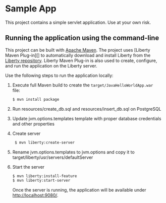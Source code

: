 # Sample App

This project contains a simple servlet application. Use at your own risk.

## Running the application using the command-line

This project can be built with [Apache Maven](http://maven.apache.org/). The project uses [Liberty Maven Plug-in][] to automatically download and install Liberty from the [Liberty repository](https://developer.ibm.com/wasdev/downloads/). Liberty Maven Plug-in is also used to create, configure, and run the application on the Liberty server. 

Use the following steps to run the application locally:

1. Execute full Maven build to create the `target/JavaHelloWorldApp.war` file:
    ```bash
    $ mvn install package
    ```
2. Run resources/create_db.sql and resources/insert_db.sql on PostgreSQL

3. Update jvm.options.templates template with proper database credentials and other properties

4. Create server
   ```bash
    $ mvn liberty:create-server
    ```
4. Rename jvm.options.templates to jvm.options and copy it to target/liberty/usr/servers/defaultServer

5. Start the server

    ```bash
    $ mvn liberty:install-feature
    $ mvn liberty:start-server
    ```

    Once the server is running, the application will be available under [http://localhost:9080/](http://localhost:9080).
 
